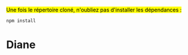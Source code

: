 <mark>Une fois le répertoire cloné, n'oubliez pas d'installer les dépendances :</mark>

```bash
npm install
```
# Diane
